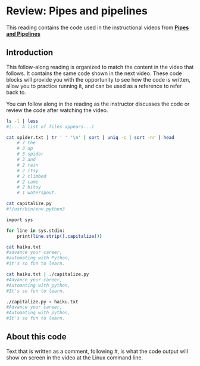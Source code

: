 # Review: Pipes and pipelines

This reading contains the code used in the instructional videos from [**Pipes and Pipelines**](https://www.coursera.org/learn/python-operating-system/lecture/d60kg/pipes-and-pipelines)

## Introduction

This follow-along reading is organized to match the content in the video that follows. It contains the same code shown in the next video. These code blocks will provide you with the opportunity to see how the code is written, allow you to practice running it, and can be used as a reference to refer back to.

You can follow along in the reading as the instructor discusses the code or review the code after watching the video.

```bash
ls -l | less
#(... A list of files appears...)

cat spider.txt | tr ' ' '\n' | sort | uniq -c | sort -nr | head
	# 7 the
	# 3 up
	# 3 spider
	# 3 and
	# 2 rain
	# 2 itsy
	# 2 climbed
	# 2 came
	# 2 bitsy
	# 1 waterspout.
```


```bash
cat capitalize.py
#!/usr/bin/env python3

import sys

for line in sys.stdin:
	print(line.strip().capitalize())
```


```bash
cat haiku.txt
#advance your career,
#automating with Python,
#it's so fun to learn.
```


```bash
cat haiku.txt | ./capitalize.py
#Advance your career,
#Automating with python,
#It's so fun to learn.
```


```bash
./capitalize.py < haiku.txt
#Advance your career,
#Automating with python,
#It's so fun to learn.
```


## About this code

Text that is written as a comment, following #, is what the code output will show  on screen in the video at the Linux command line.

